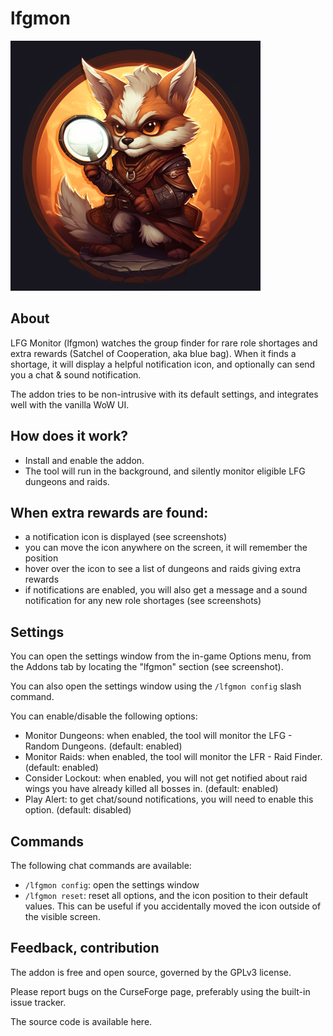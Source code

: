 # lfgmon

![logo](assets/logo.png)

## About


LFG Monitor (lfgmon) watches the group finder for rare role shortages and extra rewards (Satchel of Cooperation, aka blue bag). When it finds a shortage, it will display a helpful notification icon, and optionally can send you a chat & sound notification.


The addon tries to be non-intrusive with its default settings, and integrates well with the vanilla WoW UI.



## How does it work?


   * Install and enable the addon.
   * The tool will run in the background, and silently monitor eligible LFG dungeons and raids.


## When extra rewards are found:

   * a notification icon is displayed (see screenshots)
   * you can move the icon anywhere on the screen, it will remember the position
   * hover over the icon to see a list of dungeons and raids giving extra rewards
   * if notifications are enabled, you will also get a message and a sound notification for any new role shortages (see screenshots)


## Settings


You can open the settings window from the in-game Options menu, from the Addons tab by locating the "lfgmon" section (see screenshot).

You can also open the settings window using the `/lfgmon config` slash command.


You can enable/disable the following options:


   * Monitor Dungeons: when enabled, the tool will monitor the LFG - Random Dungeons. (default: enabled)
   * Monitor Raids: when enabled, the tool will monitor the LFR - Raid Finder. (default: enabled)
   * Consider Lockout: when enabled, you will not get notified about raid wings you have already killed all bosses in. (default: enabled)
   * Play Alert: to get chat/sound notifications, you will need to enable this option. (default: disabled)



## Commands


The following chat commands are available:


   * `/lfgmon config`: open the settings window
   * `/lfgmon reset`: reset all options, and the icon position to their default values. This can be useful if you accidentally moved the icon outside of the visible screen.


## Feedback, contribution


The addon is free and open source, governed by the GPLv3 license.


Please report bugs on the CurseForge page, preferably using the built-in issue tracker.

The source code is available here.